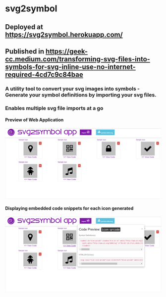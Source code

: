 # svg2symbol
## Deployed at https://svg2symbol.herokuapp.com/
## Published in https://geek-cc.medium.com/transforming-svg-files-into-symbols-for-svg-inline-use-no-internet-required-4cd7c9c84bae
### A utility tool to convert your svg images into symbols - Generate your symbol definitions by importing your svg files. 
### Enables multiple svg file imports at a go

#### Preview of Web Application
![Web App Preview Onload](https://github.com/incubated-geek-cc/svg2symbol/blob/main/public/img/preview.png)

#### Displaying embedded code snippets for each icon generated
![Web App Preview View Code](https://github.com/incubated-geek-cc/svg2symbol/blob/main/public/img/preview_2.png)